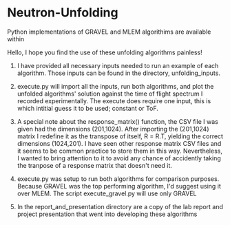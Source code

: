 # Neutron-Unfolding
Python implementations of GRAVEL and MLEM algorithims are available within

Hello, I hope you find the use of these unfolding algorithms painless!

1. I have provided all necessary inputs needed to run an example of each algorithm. Those inputs can be found in the directory, unfolding_inputs.

2. execute.py will import all the inputs, run both algorithms, and plot the unfolded algorithms' solution against the time of flight spectrum 
   I recorded experimentally. The execute does require one input, this is which intitial guess it to be used; constant or ToF.

3. A special note about the response_matrix() function, the CSV file I was given had the dimensions (201,1024). After importing the (201,1024)
   matrix I redefine it as the transpose of itself, R = R.T, yielding the correct dimensions (1024,201). I have seen other response matrix CSV
   files and it seems to be common practice to store them in this way. Nevertheless, I wanted to bring attention to it to avoid any chance of 
   accidently taking the tranpose of a response matrix that doesn't need it.

4. execute.py was setup to run both algorithms for comparison purposes. Because GRAVEL was the top performing algorithm, I'd suggest using it over MLEM. The script       execute_gravel.py will use only GRAVEL

5. In the report_and_presentation directory are a copy of the lab report and project presentation that went into developing these algorithms 
